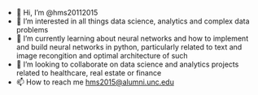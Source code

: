 - 👋 Hi, I’m @hms20112015
- 👀 I’m interested in all things data science, analytics and complex data problems
- 🌱 I’m currently learning about neural networks and how to implement and build neural networks in python, particularly related to text and image recongition 
and optimal architecture of such 
- 💞️ I’m looking to collaborate on data science and analytics projects related to healthcare, real estate or finance 
- 📫 How to reach me hms2015@alumni.unc.edu 

<!---
hms20112015/hms20112015 is a ✨ special ✨ repository because its `README.md` (this file) appears on your GitHub profile.
You can click the Preview link to take a look at your changes.
--->
